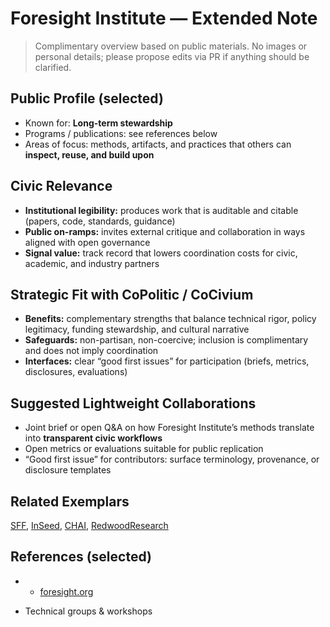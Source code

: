 # Foresight Institute — Extended Note

> Complimentary overview based on public materials. No images or personal details; please propose edits via PR if anything should be clarified.

## Public Profile (selected)
- Known for: **Long-term stewardship**
- Programs / publications: see references below
- Areas of focus: methods, artifacts, and practices that others can **inspect, reuse, and build upon**

## Civic Relevance
- **Institutional legibility:** produces work that is auditable and citable (papers, code, standards, guidance)
- **Public on-ramps:** invites external critique and collaboration in ways aligned with open governance
- **Signal value:** track record that lowers coordination costs for civic, academic, and industry partners

## Strategic Fit with CoPolitic / CoCivium
- **Benefits:** complementary strengths that balance technical rigor, policy legitimacy, funding stewardship, and cultural narrative
- **Safeguards:** non-partisan, non-coercive; inclusion is complimentary and does not imply coordination
- **Interfaces:** clear “good first issues” for participation (briefs, metrics, disclosures, evaluations)

## Suggested Lightweight Collaborations
- Joint brief or open Q&A on how Foresight Institute’s methods translate into **transparent civic workflows**
- Open metrics or evaluations suitable for public replication
- “Good first issue” for contributors: surface terminology, provenance, or disclosure templates

## Related Exemplars
[SFF](/funders/SFF.md), [InSeed](/funders/InSeed.md), [CHAI](/funders/CHAI.md), [RedwoodResearch](/funders/RedwoodResearch.md)

## References (selected)
- * [foresight.org](https://foresight.org)
* Technical groups & workshops
